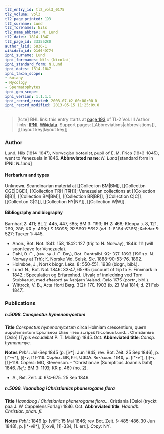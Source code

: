 ```yaml
---
tl2_entry_id: tl2_vol3_0175
tl2_volume: vol3
tl2_page_printed: 193
tl2_surname: Lund
tl2_forenames: Nils
tl2_name_abbrev: N. Lund
tl2_dates: 1814-1847
tl2_page_id: 33355280
author_lsid: 5836-1
wikidata_id: Q16649774
ipni_surname: Lund
ipni_forenames: Nils (Nicolai)
ipni_standard_form: N.Lund
ipni_dates: 1814-1847
ipni_taxon_scope: 
- Botany
- Mycology
- Spermatophytes
ipni_geo_scope: 
ipni_version: 1.1.1.1
ipni_record_created: 2003-07-02 00:00:00.0
ipni_record_modified: 2013-05-15 11:25:09.0
---
```


> [!cite] BHL link: this entry starts at [page 193](https://www.biodiversitylibrary.org/page/33355280) of TL-2 Vol. III
> Author links: [IPNI](https://www.ipni.org/a/5836-1), [Wikidata](https://www.wikidata.org/wiki/Q16649774). Support pages: [[Abbreviations|abbreviations]], [[Layout key|layout key]]

### Author

Lund, Nils (1814-1847), Norwegian botanist; pupil of E. M. Fries (1843-1845); went to Venezuela in 1846. 
**Abbreviated name**: *N. Lund* \[standard form in IPNI: *N.Lund*\]

#### Herbarium and types

Unknown. Scandinavian material at [[Collection BM|BM]], [[Collection CGE|CGE]], [[Collection TRH|TRH]]; Venezuelan collections at [[Collection B|B]], [[Collection BM|BM]], [[Collection BR|BR]], [[Collection C|C]], [[Collection G|G]], [[Collection NY|NY]], [[Collection W|W]].

#### Bibliography and biography

Barnhart 2: 411; BL 2: 445, 447, 685; BM 3: 1193; IH 2: 468; Kleppa p. 8, 121, 269, 288; KR p. 469; LS 16095; PR 5691-5692 (ed. 1: 6364-6365); Rehder 5: 527; Tucker 1: 445.
- Anon., Bot. Not. 1841: 158, 1842: 127 (trip to N. Norway), 1846: 111 (will soon leave for Venezuela).
- Dahl, O. C., (rev. by J. C. Bay), Bot. Centralbl. 92: 327. 1892 (190 sp. N. Norway at Trh); K. Norske Vid. Selsk. Skr. 1888-90: 53-76. 1892.
- Holmboe, J., Norsk biogr. Leks. 8: 550-551. 1938 (biogr., bibl.).
- Lund, N., Bot. Not. 1846: 33-47, 65-95 (account of trip to E. Finnmark in 1842); Speculation og Erfarenhed. Utvalg of innledning ved Tore Stubberud, med efterord av Asbjørn Veland. Oslo 1975 (portr., bibl.).
- Wittrock, V. B., Acta Horti Berg. 3(2): 170. 1903 (b. 23 Mai 1814; d. 21 Feb 1847).

### Publications

##### n.5098. Conspectus hymenomycetum

**Title**
*Conspectus hymenomycetum* circa Holmiam crescentium, quern supplementum Epicriseos Eliae Fries scripsit Nicolaus Lund... Christianiae \[Oslo\] (Typis excudebat P. T. Mailing) 1845. Oct.
**Abbreviated title**: *Consp. hymenomyc.*

**Notes**
*Publ*.: Jul-Sep 1845 (p. \[iv\*\]: Jun 1845; rev. Bot. Zeit. 25 Sep 1846), p. \[i\*-v\*\], \[i\]-v, \[1\]-118. *Copies*: BR, FH, USDA.
*Re-issue*: 1846, p. \[i\*-v\*\], \[i\]-v, \[1\]-118. *Copies*: MO, Stevenson. – "Christianiae (Sumptibus Joannis Dahl) 1846.
*Ref*.: BM 3: 1193; KR p. 469 (no. 2).
- A., Bot. Zeit. 4: 674-675. 25 Sep 1846.

##### n.5099. Haandbog i Christianias phanerogame flora

**Title**
*Haandbog i Christianias phanerogame flora*... Cristiania \[Oslo\] (tryckt paa J. W. Cappelens Forlag) 1846. Oct.
**Abbreviated title**: *Haandb. Christian. phan. fl.*

**Notes**
*Publ*.: 1846 (p. \[vii\*\]: 15 Mai 1846; rev. Bot. Zeit. 6: 485-486. 30 Jun 1848), p. \[i\*-vii\*\], \[i\]-xvii, \[1\]-334, \[1. err.\]. *Copy*: NY.

